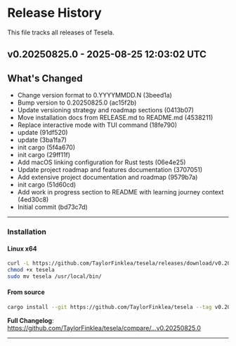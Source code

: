 # Release History

This file tracks all releases of Tesela.


## v0.20250825.0 - 2025-08-25 12:03:02 UTC

## What's Changed

- Change version format to 0.YYYYMMDD.N (3beed1a)
- Bump version to 0.20250825.0 (ac15f2b)
- Update versioning strategy and roadmap sections (0413b07)
- Move installation docs from RELEASE.md to README.md (4538211)
- Replace interactive mode with TUI command (18fe790)
- update (91df520)
- update (3ba1fa7)
- init cargo (5f4a670)
- init cargo (29ff11f)
- Add macOS linking configuration for Rust tests (06e4e25)
- Update project roadmap and features documentation (3707051)
- Add extensive project documentation and roadmap (9579b7a)
- init cargo (51d60cd)
- Add work in progress section to README with learning journey context (4ed30c8)
- Initial commit (bd73c7d)

---

### Installation

#### Linux x64
```bash
curl -L https://github.com/TaylorFinklea/tesela/releases/download/v0.20250825.0/tesela-linux-x64 -o tesela
chmod +x tesela
sudo mv tesela /usr/local/bin/
```

#### From source
```bash
cargo install --git https://github.com/TaylorFinklea/tesela --tag v0.20250825.0
```

**Full Changelog**: https://github.com/TaylorFinklea/tesela/compare/...v0.20250825.0

---

